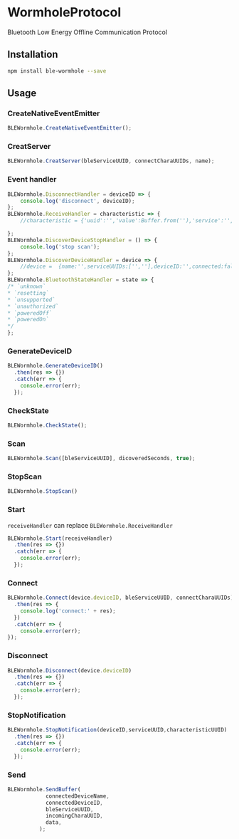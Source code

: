 # WormholeProtocol
Bluetooth Low Energy Offline Communication Protocol

## Installation
```bash
npm install ble-wormhole --save
```

## Usage
### CreateNativeEventEmitter
```javascript
BLEWormhole.CreateNativeEventEmitter();
```
### CreatServer
```javascript
BLEWormhole.CreatServer(bleServiceUUID, connectCharaUUIDs, name);
```
### Event handler
```javascript
BLEWormhole.DisconnectHandler = deviceID => {
    console.log('disconnect', deviceID);
};
BLEWormhole.ReceiveHandler = characteristic => {
    //characteristic = {'uuid':'','value':Buffer.from(''),'service':'','device':''}

};
BLEWormhole.DiscoverDeviceStopHandler = () => {
    console.log('stop scan');
};
BLEWormhole.DiscoverDeviceHandler = device => {
    //device =  {name:'',serviceUUIDs:['',''],deviceID:'',connected:false}
};
BLEWormhole.BluetoothStateHandler = state => {
/* `unknown`
* `resetting`
* `unsupported`
* `unauthorized`
* `poweredOff`
* `poweredOn`
*/
};

```
### GenerateDeviceID
```javascript
BLEWormhole.GenerateDeviceID()
  .then(res => {})
  .catch(err => {
    console.error(err);
  });
```
### CheckState
```javascript
BLEWormhole.CheckState();
```
### Scan
```javascript
BLEWormhole.Scan([bleServiceUUID], dicoveredSeconds, true);
```
### StopScan
```javascript
BLEWormhole.StopScan()
```
### Start
`receiveHandler` can replace `BLEWormhole.ReceiveHandler`
```javascript
BLEWormhole.Start(receiveHandler)
  .then(res => {})
  .catch(err => {
    console.error(err);
  });
```
### Connect
```javascript
BLEWormhole.Connect(device.deviceID, bleServiceUUID, connectCharaUUIDs)
  .then(res => {
    console.log('connect:' + res);
  })
  .catch(err => {
    console.error(err);
});
```
### Disconnect
```javascript
BLEWormhole.Disconnect(device.deviceID)
  .then(res => {})
  .catch(err => {
    console.error(err);
  });
```
### StopNotification
```javascript
BLEWormhole.StopNotification(deviceID,serviceUUID,characteristicUUID)
  .then(res => {})
  .catch(err => {
    console.error(err);
  });
```
### Send
```javascript
BLEWormhole.SendBuffer(
            connectedDeviceName,
            connectedDeviceID,
            bleServiceUUID,
            incomingCharaUUID,
            data,
          );
```
